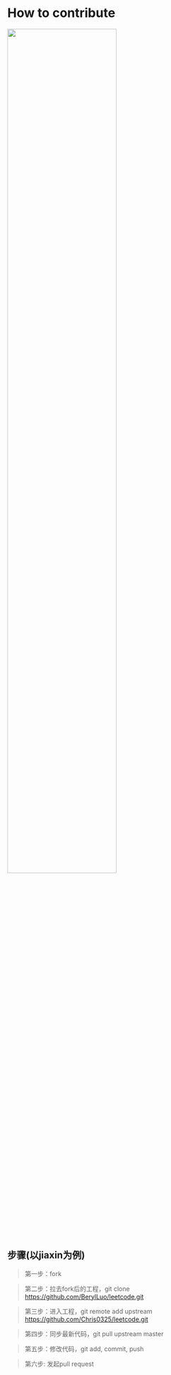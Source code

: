# How to contribute

<img src="https://github.com/Chris0325/leetcode/blob/master/static/contribute.png" width = "70%" />


## 步骤(以jiaxin为例)
> 第一步：fork

> 第二步：拉去fork后的工程，git clone https://github.com/BerylLuo/leetcode.git

> 第三步：进入工程，git remote add upstream https://github.com/Chris0325/leetcode.git

> 第四步：同步最新代码，git pull upstream master

> 第五步：修改代码，git add, commit, push

> 第六步: 发起pull request